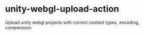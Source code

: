# unity-webgl-upload-action
Upload unity webgl projects with correct content types, encoding, compression
